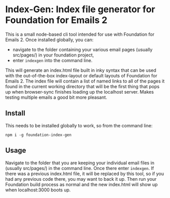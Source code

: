 # Index-Gen: Index file generator for Foundation for Emails 2

This is a small node-based cli tool intended for use with Foundation for Emails 2. Once installed globally, you can:
* navigate to the folder containing your various email pages (usually src/pages/) in your foundation project,
* enter `indexgen` into the command line.

This will generate an index.html file built in inky syntax that can be used with the out-of-the-box index-layout or default layouts of Foundation for Emails 2. The index file will contain a list of named links to all of the pages it found in the current working directory that will be the first thing that pops up when browser-sync finishes loading up the localhost server. Makes testing multiple emails a good bit more pleasant.

## Install

This needs to be installed globally to work, so from the command line:

```npm i -g foundation-index-gen```

## Usage

Navigate to the folder that you are keeping your individual email files in (usually src/pages/) in the command line. Once there enter `indexgen`. If there was a previous index.html file, it will be replaced by this tool, so if you had any previous code there, you may want to back it up. Then run your Foundation build process as normal and the new index.html will show up when localhost:3000 boots up.
